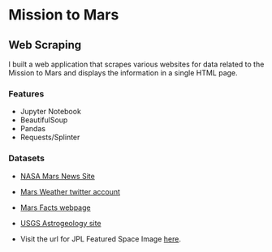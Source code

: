 # Mission to Mars
## Web Scraping
I built a web application that scrapes various websites for data related to the Mission to Mars and displays the information in a single HTML page. 

### Features
* Jupyter Notebook 
* BeautifulSoup
* Pandas
* Requests/Splinter

### Datasets
* [NASA Mars News Site](https://mars.nasa.gov/news/)
* [Mars Weather twitter account](https://twitter.com/marswxreport?lang=en)
* [Mars Facts webpage](https://space-facts.com/mars/)
* [USGS Astrogeology site](https://astrogeology.usgs.gov/search/results?q=hemisphere+enhanced&k1=target&v1=Mars)

* Visit the url for JPL Featured Space Image [here](https://www.jpl.nasa.gov/spaceimages/?search=&category=Mars).